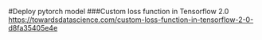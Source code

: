 #Deploy pytorch model
###Custom loss function in Tensorflow 2.0
https://towardsdatascience.com/custom-loss-function-in-tensorflow-2-0-d8fa35405e4e
